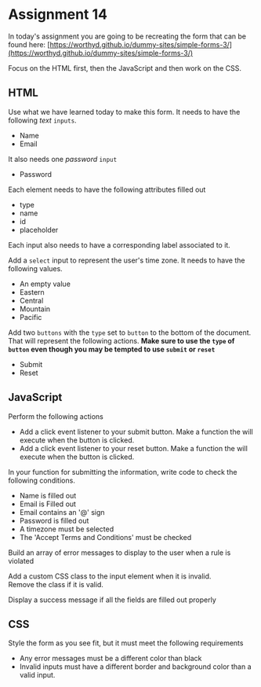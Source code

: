 # Assignment 14

In today's assignment you are going to be recreating the form that can be found here: [https://worthyd.github.io/dummy-sites/simple-forms-3/](https://worthyd.github.io/dummy-sites/simple-forms-3/)

Focus on the HTML first, then the JavaScript and then work on the CSS.

## HTML
Use what we have learned today to make this form.  It needs to have the following *text* `inputs`.

- Name
- Email

It also needs one *password* `input`

- Password

Each element needs to have the following attributes filled out

- type
- name
- id
- placeholder

Each input also needs to have a corresponding label associated to it.


Add a `select` input to represent the user's time zone.  It needs to have the following values.

- An empty value
- Eastern
- Central
- Mountain
- Pacific


Add two `buttons` with the `type` set to `button` to the bottom of the document. That will represent the following actions.  **Make sure to use the `type` of `button` even though you may be tempted to use `submit` or `reset`**

- Submit
- Reset

## JavaScript
Perform the following actions
- Add a click event listener to your submit button. Make a function the will execute when the button is clicked.
- Add a click event listener to your reset button. Make a function the will execute when the button is clicked.

In your function for submitting the information, write code to check the following conditions.

- Name is filled out
- Email is Filled out
- Email contains an '@' sign
- Password is filled out
- A timezone must be selected
- The 'Accept Terms and Conditions' must be checked

Build an array of error messages to display to the user when a rule is violated

Add a custom CSS class to the input element when it is invalid.  
Remove the class if it is valid.

Display a success message if all the fields are filled out properly


## CSS
Style the form as you see fit, but it must meet the following requirements

- Any error messages must be a different color than black
- Invalid inputs must have a different border and background color than a valid input.
